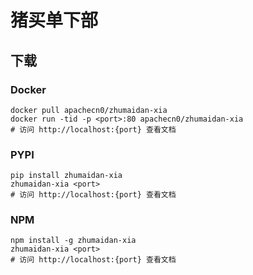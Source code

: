 # 猪买单下部

## 下载

### Docker

```
docker pull apachecn0/zhumaidan-xia
docker run -tid -p <port>:80 apachecn0/zhumaidan-xia
# 访问 http://localhost:{port} 查看文档
```

### PYPI

```
pip install zhumaidan-xia
zhumaidan-xia <port>
# 访问 http://localhost:{port} 查看文档
```

### NPM

```
npm install -g zhumaidan-xia
zhumaidan-xia <port>
# 访问 http://localhost:{port} 查看文档
```